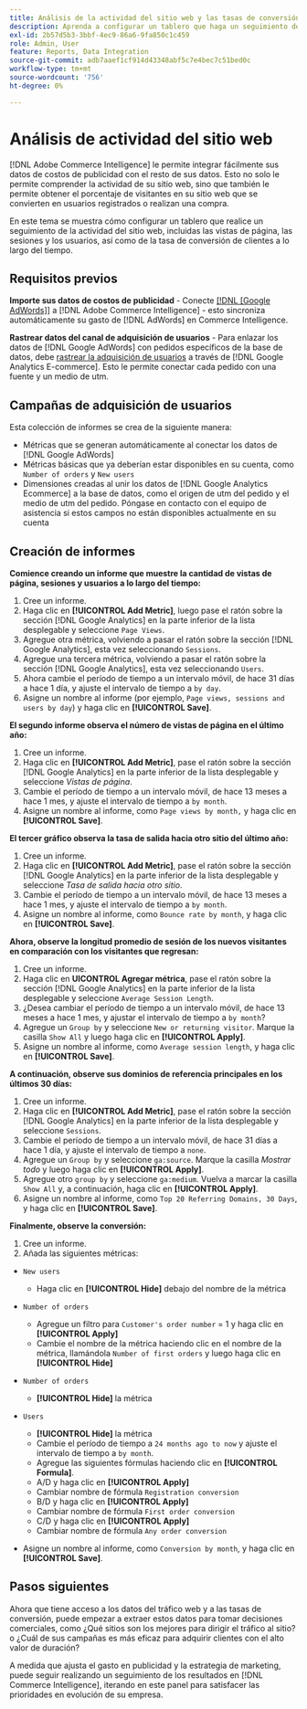 ```yaml
---
title: Análisis de la actividad del sitio web y las tasas de conversión de clientes
description: Aprenda a configurar un tablero que haga un seguimiento de la actividad del sitio web, incluidas las vistas de página, las sesiones y los usuarios, y de la tasa de conversión de clientes a lo largo del tiempo.
exl-id: 2b57d5b3-3bbf-4ec9-86a6-9fa850c1c459
role: Admin, User
feature: Reports, Data Integration
source-git-commit: adb7aaef1cf914d43348abf5c7e4bec7c51bed0c
workflow-type: tm+mt
source-wordcount: '756'
ht-degree: 0%

---
```


# Análisis de actividad del sitio web

[!DNL Adobe Commerce Intelligence] le permite integrar fácilmente sus datos de costos de publicidad con el resto de sus datos. Esto no solo le permite comprender la actividad de su sitio web, sino que también le permite obtener el porcentaje de visitantes en su sitio web que se convierten en usuarios registrados o realizan una compra.

En este tema se muestra cómo configurar un tablero que realice un seguimiento de la actividad del sitio web, incluidas las vistas de página, las sesiones y los usuarios, así como de la tasa de conversión de clientes a lo largo del tiempo.

## Requisitos previos

**Importe sus datos de costos de publicidad** - Conecte [[!DNL [Google AdWords]]](../importing-data/integrations/google-adwords.md) a [!DNL Adobe Commerce Intelligence] - esto sincroniza automáticamente su gasto de [!DNL AdWords] en Commerce Intelligence.

**Rastrear datos del canal de adquisición de usuarios** - Para enlazar los datos de [!DNL Google AdWords] con pedidos específicos de la base de datos, debe [rastrear la adquisición de usuarios](../analysis/google-track-user-acq.md) a través de [!DNL Google Analytics E-commerce]. Esto le permite conectar cada pedido con una fuente y un medio de utm.

## Campañas de adquisición de usuarios

Esta colección de informes se crea de la siguiente manera:

* Métricas que se generan automáticamente al conectar los datos de [!DNL Google AdWords]
* Métricas básicas que ya deberían estar disponibles en su cuenta, como `Number of orders` y `New users`
* Dimensiones creadas al unir los datos de [!DNL Google Analytics Ecommerce] a la base de datos, como el origen de utm del pedido y el medio de utm del pedido. Póngase en contacto con el equipo de asistencia si estos campos no están disponibles actualmente en su cuenta

## Creación de informes

**Comience creando un informe que muestre la cantidad de vistas de página, sesiones y usuarios a lo largo del tiempo:**

1. Cree un informe.
1. Haga clic en **[!UICONTROL Add Metric]**, luego pase el ratón sobre la sección [!DNL Google Analytics] en la parte inferior de la lista desplegable y seleccione `Page Views`.
1. Agregue otra métrica, volviendo a pasar el ratón sobre la sección [!DNL Google Analytics], esta vez seleccionando `Sessions`.
1. Agregue una tercera métrica, volviendo a pasar el ratón sobre la sección [!DNL Google Analytics], esta vez seleccionando `Users`.
1. Ahora cambie el período de tiempo a un intervalo móvil, de hace 31 días a hace 1 día, y ajuste el intervalo de tiempo a `by day`.
1. Asigne un nombre al informe (por ejemplo, `Page views, sessions and users by day`) y haga clic en **[!UICONTROL Save]**.

**El segundo informe observa el número de vistas de página en el último año:**

1. Cree un informe.
1. Haga clic en **[!UICONTROL Add Metric]**, pase el ratón sobre la sección [!DNL Google Analytics] en la parte inferior de la lista desplegable y seleccione _Vistas de página_.
1. Cambie el período de tiempo a un intervalo móvil, de hace 13 meses a hace 1 mes, y ajuste el intervalo de tiempo a `by month`.
1. Asigne un nombre al informe, como `Page views by month,` y haga clic en **[!UICONTROL Save]**.

**El tercer gráfico observa la tasa de salida hacia otro sitio del último año:**

1. Cree un informe.
1. Haga clic en **[!UICONTROL Add Metric]**, pase el ratón sobre la sección [!DNL Google Analytics] en la parte inferior de la lista desplegable y seleccione _Tasa de salida hacia otro sitio_.
1. Cambie el período de tiempo a un intervalo móvil, de hace 13 meses a hace 1 mes, y ajuste el intervalo de tiempo a `by month`.
1. Asigne un nombre al informe, como `Bounce rate by month`, y haga clic en **[!UICONTROL Save]**.

**Ahora, observe la longitud promedio de sesión de los nuevos visitantes en comparación con los visitantes que regresan:**

1. Cree un informe.
1. Haga clic en **UICONTROL Agregar métrica**, pase el ratón sobre la sección [!DNL Google Analytics] en la parte inferior de la lista desplegable y seleccione `Average Session Length`.
1. ¿Desea cambiar el período de tiempo a un intervalo móvil, de hace 13 meses a hace 1 mes, y ajustar el intervalo de tiempo a `by month`?
1. Agregue un `Group by` y seleccione `New or returning visitor`.  Marque la casilla `Show All` y luego haga clic en **[!UICONTROL Apply]**.
1. Asigne un nombre al informe, como `Average session length`, y haga clic en **[!UICONTROL Save]**.

**A continuación, observe sus dominios de referencia principales en los últimos 30 días:**

1. Cree un informe.
1. Haga clic en **[!UICONTROL Add Metric]**, pase el ratón sobre la sección [!DNL Google Analytics] en la parte inferior de la lista desplegable y seleccione `Sessions`.
1. Cambie el período de tiempo a un intervalo móvil, de hace 31 días a hace 1 día, y ajuste el intervalo de tiempo a `none`.
1. Agregue un `Group by` y seleccione `ga:source`.  Marque la casilla _Mostrar todo_ y luego haga clic en **[!UICONTROL Apply]**.
1. Agregue otro `group by` y seleccione `ga:medium`. Vuelva a marcar la casilla `Show All` y, a continuación, haga clic en **[!UICONTROL Apply]**.
1. Asigne un nombre al informe, como `Top 20 Referring Domains, 30 Days`, y haga clic en **[!UICONTROL Save]**.

**Finalmente, observe la conversión:**

1. Cree un informe.
1. Añada las siguientes métricas:

* `New users`
   * Haga clic en **[!UICONTROL Hide]** debajo del nombre de la métrica

* `Number of orders`
   * Agregue un filtro para `Customer's order number` = 1 y haga clic en **[!UICONTROL Apply]**
   * Cambie el nombre de la métrica haciendo clic en el nombre de la métrica, llamándola `Number of first orders` y luego haga clic en **[!UICONTROL Hide]**

* `Number of orders`
   * **[!UICONTROL Hide]** la métrica

* `Users`
   * **[!UICONTROL Hide]** la métrica
   * Cambie el período de tiempo a `24 months ago to now` y ajuste el intervalo de tiempo a `by month`.
   * Agregue las siguientes fórmulas haciendo clic en **[!UICONTROL Formula]**.
   * A/D y haga clic en **[!UICONTROL Apply]**
   * Cambiar nombre de fórmula `Registration conversion`
   * B/D y haga clic en **[!UICONTROL Apply]**
   * Cambiar nombre de fórmula `First order conversion`
   * C/D y haga clic en **[!UICONTROL Apply]**
   * Cambiar nombre de fórmula `Any order conversion`

* Asigne un nombre al informe, como `Conversion by month`, y haga clic en **[!UICONTROL Save]**.

## Pasos siguientes

Ahora que tiene acceso a los datos del tráfico web y a las tasas de conversión, puede empezar a extraer estos datos para tomar decisiones comerciales, como ¿Qué sitios son los mejores para dirigir el tráfico al sitio? o ¿Cuál de sus campañas es más eficaz para adquirir clientes con el alto valor de duración?

A medida que ajusta el gasto en publicidad y la estrategia de marketing, puede seguir realizando un seguimiento de los resultados en [!DNL Commerce Intelligence], iterando en este panel para satisfacer las prioridades en evolución de su empresa.
